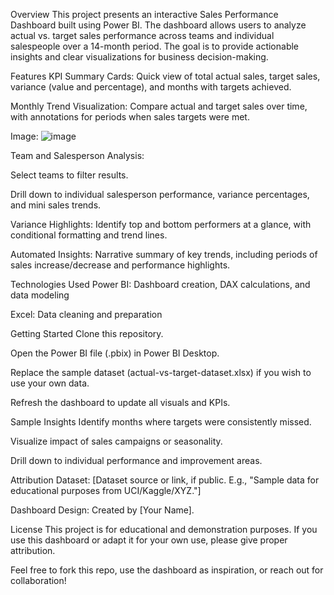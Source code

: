 Overview
This project presents an interactive Sales Performance Dashboard built using Power BI. The dashboard allows users to analyze actual vs. target sales performance across teams and individual salespeople over a 14-month period. The goal is to provide actionable insights and clear visualizations for business decision-making.

Features
KPI Summary Cards: Quick view of total actual sales, target sales, variance (value and percentage), and months with targets achieved.

Monthly Trend Visualization: Compare actual and target sales over time, with annotations for periods when sales targets were met.

Image: 
![image](https://github.com/user-attachments/assets/4b0df14b-1630-4c11-92d7-34b626415a2b)


Team and Salesperson Analysis:

Select teams to filter results.

Drill down to individual salesperson performance, variance percentages, and mini sales trends.

Variance Highlights: Identify top and bottom performers at a glance, with conditional formatting and trend lines.

Automated Insights: Narrative summary of key trends, including periods of sales increase/decrease and performance highlights.

Technologies Used
Power BI: Dashboard creation, DAX calculations, and data modeling

Excel: Data cleaning and preparation

Getting Started
Clone this repository.

Open the Power BI file (.pbix) in Power BI Desktop.

Replace the sample dataset (actual-vs-target-dataset.xlsx) if you wish to use your own data.

Refresh the dashboard to update all visuals and KPIs.


Sample Insights
Identify months where targets were consistently missed.

Visualize impact of sales campaigns or seasonality.

Drill down to individual performance and improvement areas.

Attribution
Dataset: [Dataset source or link, if public. E.g., "Sample data for educational purposes from UCI/Kaggle/XYZ."]

Dashboard Design: Created by [Your Name].

License
This project is for educational and demonstration purposes.
If you use this dashboard or adapt it for your own use, please give proper attribution.

Feel free to fork this repo, use the dashboard as inspiration, or reach out for collaboration!

